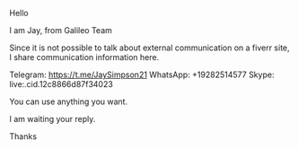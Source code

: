Hello

I am Jay, from Galileo Team

Since it is not possible to talk about external communication on a fiverr site, I share communication information here.

Telegram: https://t.me/JaySimpson21 WhatsApp: +19282514577 Skype: live:.cid.12c8866d87f34023

You can use anything you want.

I am waiting your reply.

Thanks
